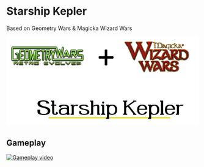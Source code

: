 # Starship Kepler

Based on Geometry Wars & Magicka Wizard Wars

![](./images/public/readme.png)

## Gameplay

[![Gameplay video](https://img.youtube.com/vi/WSXLzUnanZQ/0.jpg)](https://www.youtube.com/watch?v=WSXLzUnanZQ)
